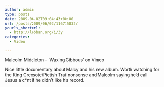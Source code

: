 ```yaml
---
author: admin
type: posts
date: 2009-06-02T09:04:43+00:00
url: /posts/2009/06/02/116715832/
yourls_shorturl:
  - http://lobban.org/i/3y
categories:
  - Video

---
```

Malcolm Middleton &#8211; &#8216;Waxing Gibbous&#8217; on Vimeo

Nice little documentary about Malcy and his new album. Worth watching for the King Creosote/Pictish Trail nonsense and Malcolm saying he&#8217;d call Jesus a c*nt if he didn&#8217;t like his record.